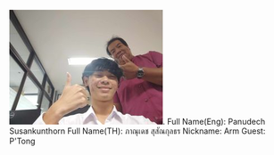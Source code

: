 ![alt text for screen readers](ptong.jpg "Text to show on mouseover").
Full Name(Eng): Panudech Susankunthorn
Full Name(TH): ภาณุเดช สุสัณกุลธร
Nickname: Arm
Guest: P'Tong

